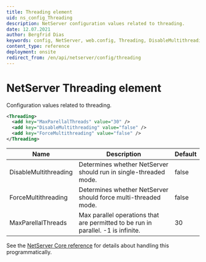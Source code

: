 ```yaml
---
title: Threading element
uid: ns_config_Threading
description: NetServer configuration values related to threading.
date: 12.07.2021
author: Bergfrid Dias
keywords: config, NetServer, web.config, Threading, DisableMultithreading, ForceMultithreading, MaxParellalThreads, single-threaded, multi-threaded, parallel
content_type: reference
deployment: onsite
redirect_from: /en/api/netserver/config/threading
---
```


# NetServer Threading element

Configuration values related to threading.

```XML
<Threading>
  <add key="MaxParellalThreads" value="30" />
  <add key="DisableMultithreading" value="false" />
  <add key="ForceMultithreading" value="false" />
</Threading>
```

| Name | Description | Default |
|---|---|---|
| DisableMultithreading | Determines whether NetServer should run in single-threaded mode. | false |
| ForceMultithreading | Determines whether NetServer should force multi-threaded mode. | false |
| MaxParellalThreads | Max parallel operations that are permitted to be run in parallel. -1 is infinite. | 30 |

See the [NetServer Core reference][1] for details about handling this programmatically.

<!-- Referenced links -->
[1]: <xref:SuperOffice.Configuration.ConfigFile.Threading>
